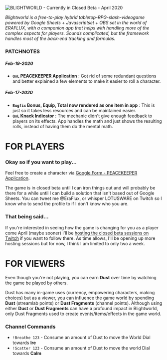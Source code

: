 ![BLIGHTWORLD - Currently in Closed Beta - April 2020](https://blight.world/twitch/twitch/video-player-banner.jpg)

*Blightworld is a free-to-play hybrid tabletop-RPG-slash-videogame powered by Google Sheets + Javascriptset + OBS set in the world of ERAFLUX, with a companion app that helps with handling more of the complex aspects for players.  Sounds complicated, but the framework handles most of the back-end tracking and formulas.*


### PATCHNOTES
##### Feb-19-2020
- **`QoL` PEACEKEEPER Application** : Got rid of some redundant questions and better explained a few elements to make it easier to roll a character.
##### Feb-17-2020
- **`Bugfix` Bonus, Equip, Total now rendered as one item in app** : This is just so it takes less resources and can be maintained easier.
- **`QoL` Knack Indicator** : The mechanic didn't give enough feedback to players on its effects. App handles the math and just shows the resulting rolls, instead of having them do the mental math.


# FOR PLAYERS
### Okay so if you want to play...
Feel free to create a character via [Google Form - PEACEKEEPER Application](https://docs.google.com/forms/d/e/1FAIpQLSdmjwwZHayq47IHvxQiucQkFVtI5mC1rq6w7P7Ju3KLcgfMDg/viewform). 

The game is in closed beta until I can iron things out and will probably be there for a while until I can build a solution that isn't based out of Google Sheets.  You can tweet me @EraFlux, or whisper LOTUSWARE on Twitch so I know who to send the profile to if I don't know who you are.

### That being said...
If you're interested in seeing how the game is changing for you as a player come April (maybe sooner) I'll be [hosting the closed beta sessions on Twitch](https://www.twitch.tv/lotusware) if you want to follow there.  As time allows, I'll be opening up more hosting sessions but for now, I think I am limited to only two a week.

# FOR VIEWERS
Even though you're not playing, you can earn **Dust** over time by watching the game be played by others. 

Dust has many in-game uses (currency, empowering characters, making choices) but as a viewer, you can influence the game world by spending **Dust** (streamlab points) or **Dust Fragments** (channel points).  Although using either **Dust** or **Dust Fragments** can have a profound impact in Blightworld, only Dust Fragments used to create events/items/effects in the game world.  

### Channel Commands
- `!Breathe 123`  - Consume an amount of Dust to move the World Dial towards **Ire**
- `!Scatter 123`  - Consume an amount of Dust to move the world Dial towards **Calm**
